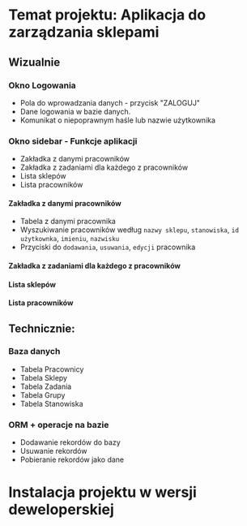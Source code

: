 # Temat projektu: Aplikacja do zarządzania sklepami

## Wizualnie
### Okno Logowania
- Pola do wprowadzania danych - przycisk "ZALOGUJ"
- Dane logowania w bazie danych.
- Komunikat o niepoprawnym haśle lub nazwie użytkownika

### Okno sidebar - Funkcje aplikacji
- Zakładka z danymi pracowników
- Zakładka z zadaniami dla każdego z pracowników
- Lista sklepów
- Lista pracowników

#### Zakładka z danymi pracowników
- Tabela z danymi pracownika 
- Wyszukiwanie pracowników według `nazwy sklepu`, `stanowiska`, `id użytkownka`, `imieniu`, `nazwisku`
- Przyciski do `dodawania`, `usuwania`, `edycji` pracownika

#### Zakładka z zadaniami dla każdego z pracowników
#### Lista sklepów
#### Lista pracowników

## Technicznie:
### Baza danych
- Tabela Pracownicy
- Tabela Sklepy
- Tabela Zadania
- Tabela Grupy
- Tabela Stanowiska

### ORM + operacje na bazie
- Dodawanie rekordów do bazy
- Usuwanie rekordów
- Pobieranie rekordów jako dane

# Instalacja projektu w wersji deweloperskiej
